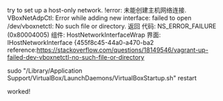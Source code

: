 try to set up a host-only network. !error:
未能创建主机网络连接.  VBoxNetAdpCtl: Error while adding new interface: failed to open /dev/vboxnetctl: No such file or directory.  返回 代码: NS_ERROR_FAILURE (0x80004005) 组件: HostNetworkInterfaceWrap 界面: IHostNetworkInterface {455f8c45-44a0-a470-ba2
reference:https://stackoverflow.com/questions/18149546/vagrant-up-failed-dev-vboxnetctl-no-such-file-or-directory


sudo "/Library/Application Support/VirtualBox/LaunchDaemons/VirtualBoxStartup.sh" restart 

worked!
